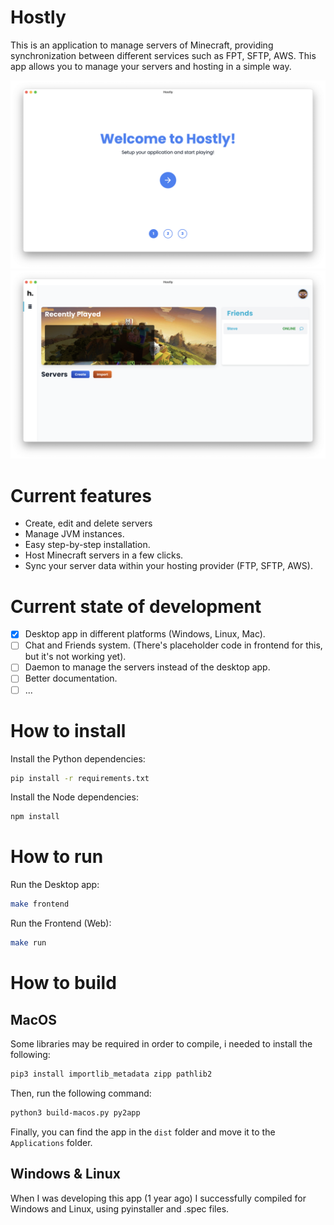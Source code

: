 # **Hostly**

This is an application to manage servers of Minecraft, providing synchronization between different services such as FPT, SFTP, AWS. This app allows you to manage your servers and hosting in a simple way.

![Welcome](images/welcome.png)
![Home](images/home.png)

# Current features

- Create, edit and delete servers
- Manage JVM instances.
- Easy step-by-step installation.
- Host Minecraft servers in a few clicks.
- Sync your server data within your hosting provider (FTP, SFTP, AWS).

# Current state of development

- [x] Desktop app in different platforms (Windows, Linux, Mac).
- [ ] Chat and Friends system. (There's placeholder code in frontend for this, but it's not working yet).
- [ ] Daemon to manage the servers instead of the desktop app.
- [ ] Better documentation.
- [ ] ...

# How to install

Install the Python dependencies:

```bash
pip install -r requirements.txt
```

Install the Node dependencies:

```bash
npm install
```

# How to run

Run the Desktop app:

```bash
make frontend
```

Run the Frontend (Web):

```bash
make run
```

# How to build

## MacOS

Some libraries may be required in order to compile, i needed to install the following:

```bash
pip3 install importlib_metadata zipp pathlib2
```
    
Then, run the following command:

```bash
python3 build-macos.py py2app
```

Finally, you can find the app in the `dist` folder and move it to the `Applications` folder.

## Windows & Linux

When I was developing this app (1 year ago) I successfully compiled for Windows and Linux, using pyinstaller and .spec files.